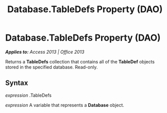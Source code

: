 ﻿---
title: Database.TableDefs Property (DAO)
TOCTitle: TableDefs Property
ms:assetid: 022d20d2-36f5-7711-c6fb-3a0f2cfb76d3
ms:mtpsurl: https://msdn.microsoft.com/en-us/library/Ff844763(v=office.15)
ms:contentKeyID: 48542954
ms.date: 09/18/2015
mtps_version: v=office.15
f1_keywords:
- dao360.chm1053033
f1_categories:
- Office.Version=v15
---

# Database.TableDefs Property (DAO)


_**Applies to:** Access 2013 | Office 2013_

Returns a **TableDefs** collection that contains all of the **TableDef** objects stored in the specified database. Read-only.

## Syntax

*expression* .TableDefs

*expression* A variable that represents a **Database** object.

